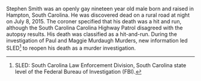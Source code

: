 Stephen Smith was an openly gay nineteen year old male born and raised in Hampton, South Carolina. He was discovered dead on a rural road at night on July 8, 2015. The coroner specified that his death was a hit and run, although the South Carolina Carolina Highway Patrol disagreed with the autopsy results. His death was classified as a hit-and-run. During the investigation of Paul and Maggie Murdaugh Murders, new information led SLED[^1] to reopen his death as a murder investigation. 

[^1]: SLED: South Carolina Law Enforcement Division, South Carolina state level of the Federal Bureau of Investigation (FBI).
